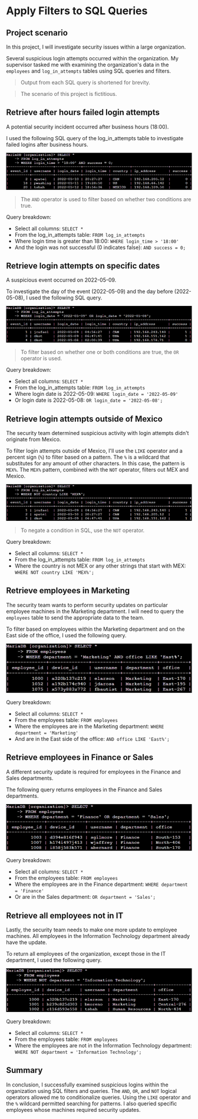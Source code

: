# Apply Filters to SQL Queries

## Project scenario

In this project, I will investigate security issues within a large organization.

Several suspicious login attempts occurred within the organization. My supervisor tasked me with examining the organization's data in the `employees` and `log_in_attempts` tables using SQL queries and filters.

> Output from each SQL query is shortened for brevity.

> The scenario of this project is fictitious.

## Retrieve after hours failed login attempts

A potential security incident occurred after business hours (18:00). 

I used the following SQL query of the log_in_attempts table to investigate failed logins after business hours.

<img src="images/SQL_1.png" alt="Query for login attempts after 18:00."><br>

> The `AND` operator is used to filter based on whether two conditions are true.

Query breakdown:
- Select all columns: `SELECT *`
- From the log_in_attempts table: `FROM log_in_attempts`
- Where login time is greater than 18:00: `WHERE login_time > '18:00'` 
- And the login was not successful (0 indicates false): `AND success = 0;`

## Retrieve login attempts on specific dates

A suspicious event occurred on 2022-05-09.

To investigate the day of the event (2022-05-09) and the day before (2022-05-08), I used the following SQL query.

<img src="images/SQL_2.png" alt="Query for login attempts between two dates."><br>

> To filter based on whether one or both conditions are true, the `OR` operator is used.

Query breakdown:
- Select all columns: `SELECT *`
- From the log_in_attempts table: `FROM log_in_attempts`
- Where login date is 2022-05-09: `WHERE login_date = '2022-05-09'`
- Or login date is 2022-05-08: `OR login_date = '2022-05-08';` 

## Retrieve login attempts outside of Mexico

The security team determined suspicious activity with login attempts didn't originate from Mexico. 

To filter login attempts outside of Mexico, I'll use the `LIKE` operator and a percent sign (`%`) to filter based on a pattern. The `%` is a wildcard that substitutes for any amount of other characters. In this case, the pattern is `MEX%`. The `MEX%` pattern, combined with the `NOT` operator, filters out MEX and Mexico.

<img src="images/SQL_3.png" alt="Query for login attempts outside of Mexico."><br>

> To negate a condition in SQL, use the `NOT` operator.

Query breakdown:
- Select all columns: `SELECT *`
- From the log_in_attempts table: `FROM log_in_attempts`
- Where the country is not MEX or any other strings that start with MEX: `WHERE NOT country LIKE 'MEX%';`

## Retrieve employees in Marketing

The security team wants to perform security updates on particular employee machines in the Marketing department. I will need to query the `employees` table to send the appropriate data to the team.

To filter based on employees within the Marketing department and on the East side of the office, I used the following query.

<img src="images/SQL_4.png" alt="Query for employees from the Marketing department and the East office."><br>

Query breakdown:
- Select all columns: `SELECT *`
- From the employees table: `FROM employees`
- Where the employees are in the Marketing department: `WHERE department = 'Marketing'`
- And are in the East side of the office: `AND office LIKE 'East%';`

## Retrieve employees in Finance or Sales

A different security update is required for employees in the Finance and Sales departments.

The following query returns employees in the Finance and Sales departments.

<img src="images/SQL_5.png" alt="Query for employees in the Finance and Sales departments."><br>

Query breakdown:
- Select all columns: `SELECT *`
- From the employees table: `FROM employees`
- Where the employees are in the Finance department: `WHERE department = 'Finance'`
- Or are in the Sales department: `OR department = 'Sales';`

## Retrieve all employees not in IT

Lastly, the security team needs to make one more update to employee machines. All employees in the Information Technology department already have the update.

To return all employees of the organization, except those in the IT department, I used the following query.

<img src="images/SQL_6.png" alt="Query for all employees not in the Information Technology department."><br>

Query breakdown:
- Select all columns: `SELECT *`
- From the employees table: `FROM employees`
- Where the employees are not in the Information Technology department: `WHERE NOT department = 'Information Technology';`

## Summary

In conclusion, I successfully examined suspicious logins within the organization using SQL filters and queries. The `AND`, `OR`, and `NOT` logical operators allowed me to conditionalize queries. Using the `LIKE` operator and the `%` wildcard permitted searching for patterns. I also queried specific employees whose machines required security updates.

